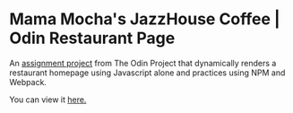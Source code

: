 # Mama Mocha's JazzHouse Coffee | Odin Restaurant Page
An [assignment project](https://www.theodinproject.com/lessons/node-path-javascript-restaurant-page) from The Odin Project that dynamically renders a restaurant homepage using Javascript alone and practices using NPM and Webpack.

You can view it [here.](https://persevering-traveller.github.io/odin-restaurant-page/)
